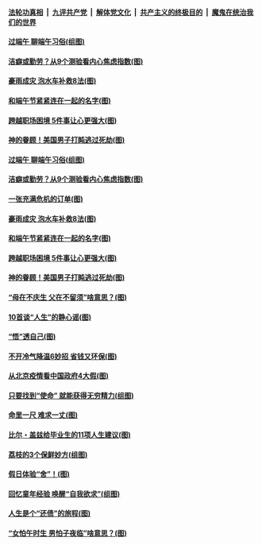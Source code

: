 

####  [法轮功真相](../../../../basic/blob/master/README.md?t=06251402) &nbsp;|&nbsp; [九评共产党](../../../../9ping.md/blob/master/README.md?t=06251402) &nbsp;|&nbsp; [解体党文化](../../../../jtdwh.md/blob/master/README.md?t=06251402)  &nbsp;|&nbsp; [共产主义的终极目的](../../../../gczydzjmd.md/blob/master/README.md?t=06251402) &nbsp;|&nbsp; [魔鬼在统治我们的世界](../../../../mgztzwmdsj.md/blob/master/README.md?t=06251402) 

#### [过端午 聊端午习俗(组图)](../pages/p8/937246.md?t=06251402) 

#### [洁癖或勤劳？从9个测验看内心焦虑指数(图)](../pages/p8/937558.md?t=06251402) 

#### [豪雨成灾 泡水车补救8法(图)](../pages/p8/937526.md?t=06251402) 

#### [和端午节紧紧连在一起的名字(图)](../pages/p8/937448.md?t=06251402) 

#### [跨越职场困境 5件事让心更强大(图)](../pages/p8/937375.md?t=06251402) 

#### [神的眷顾！美国男子打盹逃过死劫(图)](../pages/p8/936985.md?t=06251402) 

#### [过端午 聊端午习俗(组图)](../pages/p8/937246.md?t=06251402) 

#### [洁癖或勤劳？从9个测验看内心焦虑指数(图)](../pages/p8/937558.md?t=06251402) 

#### [一张充满危机的订单(图)](../pages/p8/936981.md?t=06251402) 

#### [豪雨成灾 泡水车补救8法(图)](../pages/p8/937526.md?t=06251402) 

#### [和端午节紧紧连在一起的名字(图)](../pages/p8/937448.md?t=06251402) 

#### [跨越职场困境 5件事让心更强大(图)](../pages/p8/937375.md?t=06251402) 

#### [神的眷顾！美国男子打盹逃过死劫(图)](../pages/p8/936985.md?t=06251402) 

#### [“母在不庆生 父在不留须”啥意思？(图)](../pages/p8/937234.md?t=06251402) 

#### [10首谈“人生”的静心谣(图)](../pages/p8/936965.md?t=06251402) 

#### [“悟”透自己(图)](../pages/p8/936972.md?t=06251402) 

#### [不开冷气降温6妙招 省钱又环保(图)](../pages/p8/937329.md?t=06251402) 

#### [从北京疫情看中国政府4大假(图)](../pages/p8/937196.md?t=06251402) 

#### [只要找到“使命” 就能获得无穷精力(组图)](../pages/p8/937159.md?t=06251402) 

#### [命里一尺 难求一丈(图)](../pages/p8/936782.md?t=06251402) 

#### [比尔・盖兹给毕业生的11项人生建议(图)](../pages/p8/936231.md?t=06251402) 

#### [荔枝的3个保鲜妙方(组图)](../pages/p8/936950.md?t=06251402) 

#### [假日体验“舍”！(图)](../pages/p8/937183.md?t=06251402) 

#### [回忆童年经验 唤醒“自我欲求”(组图)](../pages/p8/937082.md?t=06251402) 

#### [人生是个“还债”的旅程(图)](../pages/p8/936768.md?t=06251402) 

#### [“女怕午时生 男怕子夜临”啥意思？(图)](../pages/p8/937081.md?t=06251402) 

